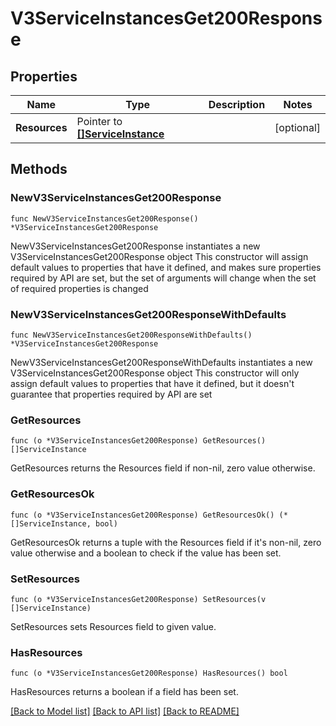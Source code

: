 # V3ServiceInstancesGet200Response

## Properties

Name | Type | Description | Notes
------------ | ------------- | ------------- | -------------
**Resources** | Pointer to [**[]ServiceInstance**](ServiceInstance.md) |  | [optional] 

## Methods

### NewV3ServiceInstancesGet200Response

`func NewV3ServiceInstancesGet200Response() *V3ServiceInstancesGet200Response`

NewV3ServiceInstancesGet200Response instantiates a new V3ServiceInstancesGet200Response object
This constructor will assign default values to properties that have it defined,
and makes sure properties required by API are set, but the set of arguments
will change when the set of required properties is changed

### NewV3ServiceInstancesGet200ResponseWithDefaults

`func NewV3ServiceInstancesGet200ResponseWithDefaults() *V3ServiceInstancesGet200Response`

NewV3ServiceInstancesGet200ResponseWithDefaults instantiates a new V3ServiceInstancesGet200Response object
This constructor will only assign default values to properties that have it defined,
but it doesn't guarantee that properties required by API are set

### GetResources

`func (o *V3ServiceInstancesGet200Response) GetResources() []ServiceInstance`

GetResources returns the Resources field if non-nil, zero value otherwise.

### GetResourcesOk

`func (o *V3ServiceInstancesGet200Response) GetResourcesOk() (*[]ServiceInstance, bool)`

GetResourcesOk returns a tuple with the Resources field if it's non-nil, zero value otherwise
and a boolean to check if the value has been set.

### SetResources

`func (o *V3ServiceInstancesGet200Response) SetResources(v []ServiceInstance)`

SetResources sets Resources field to given value.

### HasResources

`func (o *V3ServiceInstancesGet200Response) HasResources() bool`

HasResources returns a boolean if a field has been set.


[[Back to Model list]](../README.md#documentation-for-models) [[Back to API list]](../README.md#documentation-for-api-endpoints) [[Back to README]](../README.md)


